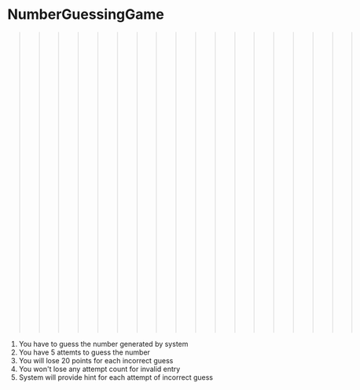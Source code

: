 # NumberGuessingGame

>>>>>>>>>>>>>>>>>>>>>>RULES OF THE GAME<<<<<<<<<<<<<<<<<<<<<<
1. You have to guess the number generated by system
2. You have 5 attemts to guess the number
3. You will lose 20 points for each incorrect guess
4. You won't lose any attempt count for invalid entry
5. System will provide hint for each attempt of incorrect guess

